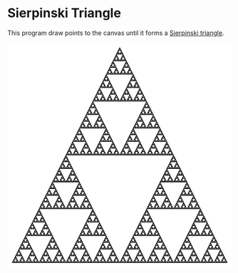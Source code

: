 # Sierpinski Triangle

This program draw points to the canvas until it forms a [Sierpinski triangle](https://en.wikipedia.org/wiki/Sierpi%C5%84ski_triangle).

![:Expected result of the program:](./result/triangle.png)

